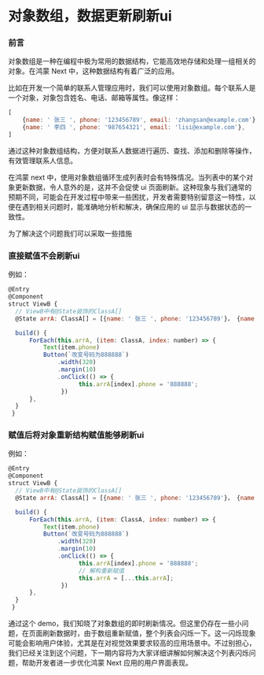 # 对象数组，数据更新刷新ui

### 前言

对象数组是一种在编程中极为常用的数据结构，它能高效地存储和处理一组相关的对象。在鸿蒙 Next 中，这种数据结构有着广泛的应用。

比如在开发一个简单的联系人管理应用时，我们可以使用对象数组。每个联系人是一个对象，对象包含姓名、电话、邮箱等属性。像这样：

```js
[
    {name: ' 张三 ', phone: '123456789', email: 'zhangsan@example.com'}, 
    {name: ' 李四 ', phone: '987654321', email: 'lisi@example.com'},
]
```

通过这种对象数组结构，方便对联系人数据进行遍历、查找、添加和删除等操作，有效管理联系人信息。

在鸿蒙 next 中，使用对象数组循环生成列表时会有特殊情况。当列表中的某个对象更新数据，令人意外的是，这并不会促使 ui 页面刷新。这种现象与我们通常的预期不同，可能会在开发过程中带来一些困扰，开发者需要特别留意这一特性，以便在遇到相关问题时，能准确地分析和解决，确保应用的 ui 显示与数据状态的一致性。

为了解决这个问题我们可以采取一些措施

### 直接赋值不会刷新ui

例如：

```js
@Entry
@Component
struct ViewB {
  // ViewB中有@State装饰的ClassA[]
  @State arrA: ClassA[] = [{name: ' 张三 ', phone: '123456789'}， {name: ' 李四 ', phone: '987654321'}];

  build() {
      ForEach(this.arrA, (item: ClassA, index: number) => {
          Text(item.phone)
          Button(`改变号码为888888`)
              .width(320)
              .margin(10)
              .onClick(() => {
              		this.arrA[index].phone = '888888';
          	   })
      },
  }
 }
```

### 赋值后将对象重新结构赋值能够刷新ui

例如：

```js
@Entry
@Component
struct ViewB {
  // ViewB中有@State装饰的ClassA[]
  @State arrA: ClassA[] = [{name: ' 张三 ', phone: '123456789'}， {name: ' 李四 ', phone: '987654321'}];

  build() {
      ForEach(this.arrA, (item: ClassA, index: number) => {
          Text(item.phone)
          Button(`改变号码为888888`)
              .width(320)
              .margin(10)
              .onClick(() => {
              		this.arrA[index].phone = '888888';
              		// 解构重新赋值
              		this.arrA = [...this.arrA];
          	   })
      },
  }
 }
```

通过这个 demo，我们知晓了对象数组的即时刷新情况。但这里仍存在一些小问题，在页面刷新数据时，由于数组重新赋值，整个列表会闪烁一下。这一闪烁现象可能会影响用户体验，尤其是在对视觉效果要求较高的应用场景中。不过别担心，我们已经关注到这个问题，下一期内容将为大家详细讲解如何解决这个列表闪烁问题，帮助开发者进一步优化鸿蒙 Next 应用的用户界面表现。